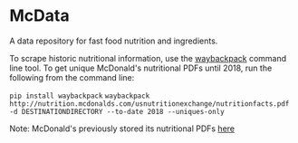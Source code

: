# McData

A data repository for fast food nutrition and ingredients. 

To scrape historic nutritional information, use the [waybackpack](https://github.com/jsvine/waybackpack) command line tool. To get unique McDonald's nutritional PDFs until 2018, run the following from the command line:

`pip install waybackpack`
`waybackpack http://nutrition.mcdonalds.com/usnutritionexchange/nutritionfacts.pdf -d DESTINATIONDIRECTORY --to-date 2018 --uniques-only`

Note: McDonald's previously stored its nutritional PDFs [here](http://nutrition.mcdonalds.com/getnutrition/nutritionfacts.pdf) 
